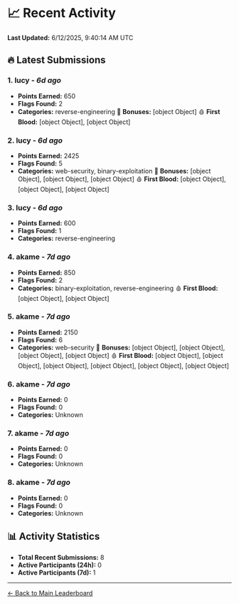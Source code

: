 # 📈 Recent Activity

**Last Updated:** 6/12/2025, 9:40:14 AM UTC

## 🔥 Latest Submissions

### 1. lucy - *6d ago*
- **Points Earned:** 650
- **Flags Found:** 2
- **Categories:** reverse-engineering 🎯 **Bonuses:** [object Object] 🩸 **First Blood:** [object Object], [object Object]

### 2. lucy - *6d ago*
- **Points Earned:** 2425
- **Flags Found:** 5
- **Categories:** web-security, binary-exploitation 🎯 **Bonuses:** [object Object], [object Object], [object Object] 🩸 **First Blood:** [object Object], [object Object], [object Object]

### 3. lucy - *6d ago*
- **Points Earned:** 600
- **Flags Found:** 1
- **Categories:** reverse-engineering

### 4. akame - *7d ago*
- **Points Earned:** 850
- **Flags Found:** 2
- **Categories:** binary-exploitation, reverse-engineering 🩸 **First Blood:** [object Object], [object Object]

### 5. akame - *7d ago*
- **Points Earned:** 2150
- **Flags Found:** 6
- **Categories:** web-security 🎯 **Bonuses:** [object Object], [object Object], [object Object], [object Object] 🩸 **First Blood:** [object Object], [object Object], [object Object], [object Object], [object Object], [object Object]

### 6. akame - *7d ago*
- **Points Earned:** 0
- **Flags Found:** 0
- **Categories:** Unknown

### 7. akame - *7d ago*
- **Points Earned:** 0
- **Flags Found:** 0
- **Categories:** Unknown

### 8. akame - *7d ago*
- **Points Earned:** 0
- **Flags Found:** 0
- **Categories:** Unknown

## 📊 Activity Statistics

- **Total Recent Submissions:** 8
- **Active Participants (24h):** 0
- **Active Participants (7d):** 1

---
[← Back to Main Leaderboard](README.md)
